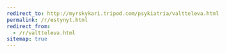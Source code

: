 ```yaml
---
redirect_to: http://myrskykari.tripod.com/psykiatria/valtteleva.html
permalink: /r/estynyt.html
redirect_from:
  - /r/valtteleva.html
sitemap: true
---
```

